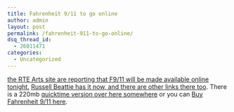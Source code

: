```yaml
---
title: Fahrenheit 9/11 to go online
author: admin
layout: post
permalink: /fahrenheit-911-to-go-online/
dsq_thread_id:
  - 26011471
categories:
  - Uncategorized
---
```

[the RTE Arts site are reporting that F9/11 will be made available online tonight.][1] [Russell Beattie has it now, and there are other links there too][2]. There is a 220mb [quicktime version over here somewhere][3] or you can [Buy Fahrenheit 9/11 here][4].

 [1]: http://www.rte.ie/arts/2004/1101/fahrenheit911.html
 [2]: http://www.russellbeattie.com/notebook/1008119.html
 [3]: http://www.internetvetsfortruth.org/
 [4]: http://www.amazon.com/exec/obidos/redirect?tag=lotassmartmann03&path=tg%2Fdetail%2F-%2FB00005JNEI%2Fqid%3D1099311287%2Fsr%3D8-1%2Fref%3Dpd_csp_1%3Fv%3Dglance%26s%3Ddvd%26n%3D507846